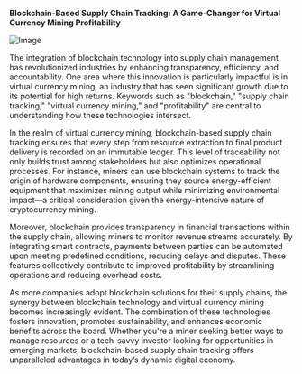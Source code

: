 **Blockchain-Based Supply Chain Tracking: A Game-Changer for Virtual Currency Mining Profitability**

![Image](https://github.com/user-attachments/assets/31692037-0104-4703-abd1-696b6a7dd41b)

The integration of blockchain technology into supply chain management has revolutionized industries by enhancing transparency, efficiency, and accountability. One area where this innovation is particularly impactful is in virtual currency mining, an industry that has seen significant growth due to its potential for high returns. Keywords such as "blockchain," "supply chain tracking," "virtual currency mining," and "profitability" are central to understanding how these technologies intersect.

In the realm of virtual currency mining, blockchain-based supply chain tracking ensures that every step from resource extraction to final product delivery is recorded on an immutable ledger. This level of traceability not only builds trust among stakeholders but also optimizes operational processes. For instance, miners can use blockchain systems to track the origin of hardware components, ensuring they source energy-efficient equipment that maximizes mining output while minimizing environmental impact—a critical consideration given the energy-intensive nature of cryptocurrency mining.

Moreover, blockchain provides transparency in financial transactions within the supply chain, allowing miners to monitor revenue streams accurately. By integrating smart contracts, payments between parties can be automated upon meeting predefined conditions, reducing delays and disputes. These features collectively contribute to improved profitability by streamlining operations and reducing overhead costs.

As more companies adopt blockchain solutions for their supply chains, the synergy between blockchain technology and virtual currency mining becomes increasingly evident. The combination of these technologies fosters innovation, promotes sustainability, and enhances economic benefits across the board. Whether you're a miner seeking better ways to manage resources or a tech-savvy investor looking for opportunities in emerging markets, blockchain-based supply chain tracking offers unparalleled advantages in today’s dynamic digital economy.